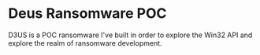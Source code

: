 # Deus Ransomware POC

D3US is a POC ransomware I've built in order to explore the Win32 API and explore the realm of ransomware development.
